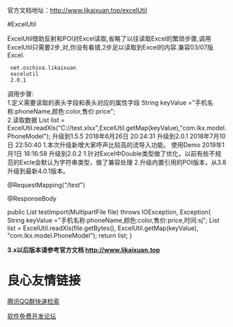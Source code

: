 官方文档地址：http://www.likaixuan.top/excelUtil

﻿#ExcelUtil

ExcelUtil借助反射和POI对Excel读取,省略了以往读取Excel的繁琐步骤,调用ExcelUtil只需要2步,对,你没有看错,2步足以读取到Excel的内容.兼容03/07版Excel.

 
 
     net.oschina.likaixuan 
     excelutil 
     2.0.1 
 
调用步骤:   
1.定义需要读取的表头字段和表头对应的属性字段 
String keyValue ="手机名称:phoneName,颜色:color,售价:price";  
2.读取数据 
List  list =  ExcelUtil.readXls("C://test.xlsx",ExcelUtil.getMap(keyValue),"com.lkx.model.PhoneModel");
升级到1.5.5
2018年6月26日 20:24:31
升级到2.0.1
2018年7月10日 22:50:40
1.本次升级新增大家呼声比较高的流导入功能。 使用Demo
2019年1月1日 16:16:58
升级到2.0.2
1.针对Excel中Double类型做了优化，以前有些不规范的Excle会默认为字符串类型，做了兼容处理
2.升级内置引用的POI版本，从3.8升级到最新4.0.1版本。

@RequestMapping("/test")

@ResponseBody

public List testImport(MultipartFile file) throws IOException, Exception{
String keyValue ="手机名称:phoneName,颜色:color,售价:price,时间:sj"; 
List  list = ExcelUtil.readXls(file.getBytes(), ExcelUtil.getMap(keyValue), "com.lkx.model.PhoneModel");
return list;
}

 **3.x以后版本请参考官方文档 http://www.likaixuan.top** 

 # 良心友情链接

[腾讯QQ群快速检索](http://u.720life.cn/s/8cf73f7c)

[软件免费开发论坛](http://u.720life.cn/s/bbb01dc0)
